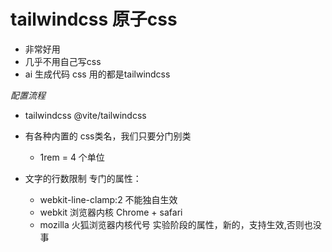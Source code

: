 # tailwindcss 原子css
- 非常好用
- 几乎不用自己写css
- ai 生成代码 css 用的都是tailwindcss

*配置流程*
  - tailwindcss @vite/tailwindcss

- 有各种内置的 css类名，我们只要分门别类
  - 1rem = 4 个单位

- 文字的行数限制
  专门的属性：
    - webkit-line-clamp:2 不能独自生效
    - webkit 浏览器内核 Chrome + safari
    - mozilla 火狐浏览器内核代号
    实验阶段的属性，新的，支持生效,否则也没事
    
